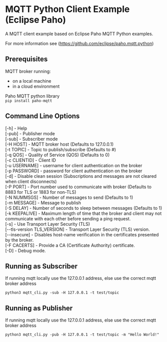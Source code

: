 # MQTT Python Client Example (Eclipse Paho) 

A MQTT client example based on Eclipse Paho MQTT Python examples.

For more information see (https://github.com/eclipse/paho.mqtt.python)

## Prerequisites

MQTT broker running:   
* on a local machine   
* in a cloud environment

Paho MQTT python library  
```pip install paho-mqtt```

## Command Line Options

[-h] - Help  
[-pub] - Publisher mode  
[-sub] - Subscriber mode  
[-H HOST] - MQTT broker host (Defaults to 127.0.0.1)  
[-t TOPIC] - Topic to publish/subscribe (Defaults to #)  
[-q QOS] - Quality of Service (QOS) (Defaults to 0)  
[-c CLIENTID] - Client ID  
[-u USERNAME] - username for client authentication on the broker  
[-p PASSWORD] - password for client authentication on the broker  
[-d] - Disable clean session (Subscriptions and messages are not cleared when client disconnects)  
[-P PORT] - Port number used to communicate with broker (Defaults to 8883 for TLS or 1883 for non-TLS)  
[-N NUMMSGS] - Number of messages to send (Defaults to 1)  
[-m MESSAGE] - Message to publish  
[-S DELAY] - Number of seconds to sleep between messages (Defaults to 1)  
[-k KEEPALIVE] - Maximum length of time that the broker and client may not communicate with each other before sending a ping request.  
[-s] - Use Transport Layer Security (TLS)  
[--tls-version TLS_VERSION] - Transport Layer Security (TLS) version.  
[--insecure] - Disables host-name verification in the certificates presented by the broker.  
[-F CACERTS] - Provide a CA (Certificate Authority) certificate.  
[-D] - Debug mode.  

## Running as Subscriber

If running mqtt locally use the 127.0.0.1 address, else use the correct mqtt broker address

```python3 mqtt_cli.py -sub -H 127.0.0.1 -t test/topic```

## Running as Publisher

If running mqtt locally use the 127.0.0.1 address, else use the correct mqtt broker address

```python3 mqtt_cli.py -pub -H 127.0.0.1 -t test/topic -m "Hello World!" ```

